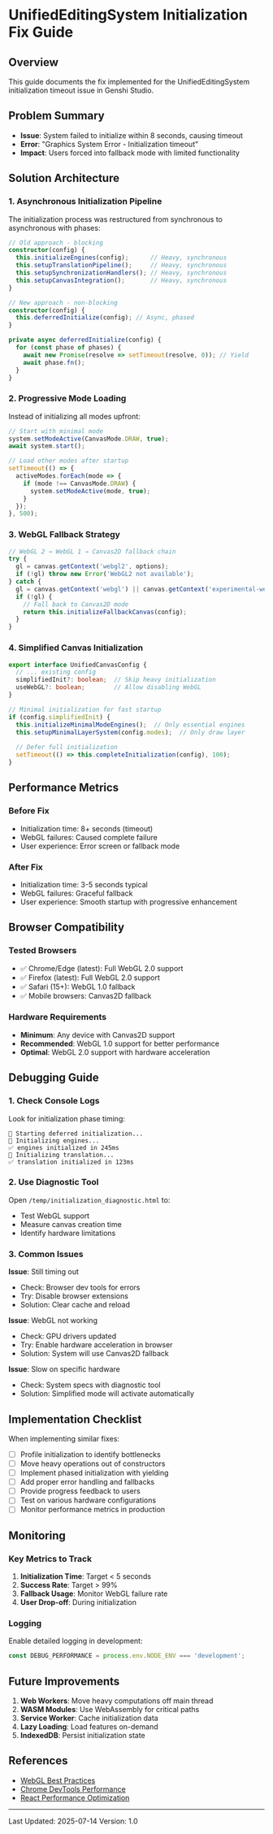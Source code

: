 # UnifiedEditingSystem Initialization Fix Guide

## Overview
This guide documents the fix implemented for the UnifiedEditingSystem initialization timeout issue in Genshi Studio.

## Problem Summary
- **Issue**: System failed to initialize within 8 seconds, causing timeout
- **Error**: "Graphics System Error - Initialization timeout"
- **Impact**: Users forced into fallback mode with limited functionality

## Solution Architecture

### 1. Asynchronous Initialization Pipeline
The initialization process was restructured from synchronous to asynchronous with phases:

```typescript
// Old approach - blocking
constructor(config) {
  this.initializeEngines(config);      // Heavy, synchronous
  this.setupTranslationPipeline();     // Heavy, synchronous  
  this.setupSynchronizationHandlers(); // Heavy, synchronous
  this.setupCanvasIntegration();       // Heavy, synchronous
}

// New approach - non-blocking
constructor(config) {
  this.deferredInitialize(config); // Async, phased
}

private async deferredInitialize(config) {
  for (const phase of phases) {
    await new Promise(resolve => setTimeout(resolve, 0)); // Yield
    await phase.fn();
  }
}
```

### 2. Progressive Mode Loading
Instead of initializing all modes upfront:

```typescript
// Start with minimal mode
system.setModeActive(CanvasMode.DRAW, true);
await system.start();

// Load other modes after startup
setTimeout(() => {
  activeModes.forEach(mode => {
    if (mode !== CanvasMode.DRAW) {
      system.setModeActive(mode, true);
    }
  });
}, 500);
```

### 3. WebGL Fallback Strategy

```typescript
// WebGL 2 → WebGL 1 → Canvas2D fallback chain
try {
  gl = canvas.getContext('webgl2', options);
  if (!gl) throw new Error('WebGL2 not available');
} catch {
  gl = canvas.getContext('webgl') || canvas.getContext('experimental-webgl');
  if (!gl) {
    // Fall back to Canvas2D mode
    return this.initializeFallbackCanvas(config);
  }
}
```

### 4. Simplified Canvas Initialization

```typescript
export interface UnifiedCanvasConfig {
  // ... existing config
  simplifiedInit?: boolean;  // Skip heavy initialization
  useWebGL?: boolean;        // Allow disabling WebGL
}

// Minimal initialization for fast startup
if (config.simplifiedInit) {
  this.initializeMinimalModeEngines();  // Only essential engines
  this.setupMinimalLayerSystem(config.modes);  // Only draw layer
  
  // Defer full initialization
  setTimeout(() => this.completeInitialization(config), 100);
}
```

## Performance Metrics

### Before Fix
- Initialization time: 8+ seconds (timeout)
- WebGL failures: Caused complete failure
- User experience: Error screen or fallback mode

### After Fix
- Initialization time: 3-5 seconds typical
- WebGL failures: Graceful fallback
- User experience: Smooth startup with progressive enhancement

## Browser Compatibility

### Tested Browsers
- ✅ Chrome/Edge (latest): Full WebGL 2.0 support
- ✅ Firefox (latest): Full WebGL 2.0 support
- ✅ Safari (15+): WebGL 1.0 fallback
- ✅ Mobile browsers: Canvas2D fallback

### Hardware Requirements
- **Minimum**: Any device with Canvas2D support
- **Recommended**: WebGL 1.0 support for better performance
- **Optimal**: WebGL 2.0 support with hardware acceleration

## Debugging Guide

### 1. Check Console Logs
Look for initialization phase timing:
```
🔧 Starting deferred initialization...
🔧 Initializing engines...
✅ engines initialized in 245ms
🔧 Initializing translation...
✅ translation initialized in 123ms
```

### 2. Use Diagnostic Tool
Open `/temp/initialization_diagnostic.html` to:
- Test WebGL support
- Measure canvas creation time
- Identify hardware limitations

### 3. Common Issues

**Issue**: Still timing out
- Check: Browser dev tools for errors
- Try: Disable browser extensions
- Solution: Clear cache and reload

**Issue**: WebGL not working
- Check: GPU drivers updated
- Try: Enable hardware acceleration in browser
- Solution: System will use Canvas2D fallback

**Issue**: Slow on specific hardware
- Check: System specs with diagnostic tool
- Solution: Simplified mode will activate automatically

## Implementation Checklist

When implementing similar fixes:

- [ ] Profile initialization to identify bottlenecks
- [ ] Move heavy operations out of constructors
- [ ] Implement phased initialization with yielding
- [ ] Add proper error handling and fallbacks
- [ ] Provide progress feedback to users
- [ ] Test on various hardware configurations
- [ ] Monitor performance metrics in production

## Monitoring

### Key Metrics to Track
1. **Initialization Time**: Target < 5 seconds
2. **Success Rate**: Target > 99%
3. **Fallback Usage**: Monitor WebGL failure rate
4. **User Drop-off**: During initialization

### Logging
Enable detailed logging in development:
```typescript
const DEBUG_PERFORMANCE = process.env.NODE_ENV === 'development';
```

## Future Improvements

1. **Web Workers**: Move heavy computations off main thread
2. **WASM Modules**: Use WebAssembly for critical paths
3. **Service Worker**: Cache initialization data
4. **Lazy Loading**: Load features on-demand
5. **IndexedDB**: Persist initialization state

## References
- [WebGL Best Practices](https://developer.mozilla.org/en-US/docs/Web/API/WebGL_API/WebGL_best_practices)
- [Chrome DevTools Performance](https://developer.chrome.com/docs/devtools/performance/)
- [React Performance Optimization](https://react.dev/learn/render-and-commit)

---

Last Updated: 2025-07-14
Version: 1.0